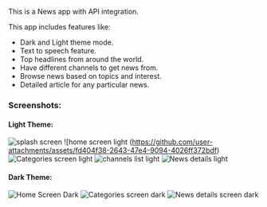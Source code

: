 This is a News app with API integration.

This app includes features like:
- Dark and Light theme mode.
- Text to speech feature.
- Top headlines from around the world.
- Have different channels to get news from.
- Browse news based on topics and interest.
- Detailed article for any particular news.

### Screenshots:

#### Light Theme:
![splash screen](https://github.com/user-attachments/assets/29317945-dc10-4359-9f51-6a23800f5ee6) ![home screen light (https://github.com/user-attachments/assets/fd404f38-2643-47e4-9094-4026ff372bdf) ![Categories screen light](https://github.com/user-attachments/assets/0d24c1a7-64bd-423b-97a7-11b98c336f51) ![channels list light](https://github.com/user-attachments/assets/5b5abe22-f2da-438b-805a-59ced72088de) ![News details light](https://github.com/user-attachments/assets/e9072e04-1b48-44a0-82eb-0688958c3b48)

#### Dark Theme: 
![Home Screen Dark](https://github.com/user-attachments/assets/d291a62d-b5b6-41a1-8c6a-b21110dd2fea) ![Categories screen dark](https://github.com/user-attachments/assets/eaffcf55-ed32-4227-89b1-b2f54ee2bd16) ![News details screen dark](https://github.com/user-attachments/assets/dfbe928d-ac4a-4ab8-8d8d-ff2d856671f9)









